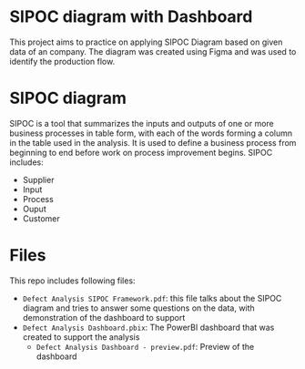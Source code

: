 # SIPOC diagram with Dashboard
This project aims to practice on applying SIPOC Diagram based on given data of an company. The diagram was created using Figma and was used to identify the production flow.

# SIPOC diagram
SIPOC is a tool that summarizes the inputs and outputs of one or more business processes in table form, with each of the words forming a column in the table used in the analysis. It is used to define a business process from beginning to end before work on process improvement begins. SIPOC includes:
- Supplier
- Input
- Process
- Ouput
- Customer

# Files
This repo includes following files:
- `Defect Analysis SIPOC Framework.pdf`: this file talks about the SIPOC diagram and tries to answer some questions on the data, with demonstration of the dashboard to support
- `Defect Analysis Dashboard.pbix`: The PowerBI dashboard that was created to support the analysis
  - `Defect Analysis Dashboard - preview.pdf`: Preview of the dashboard
